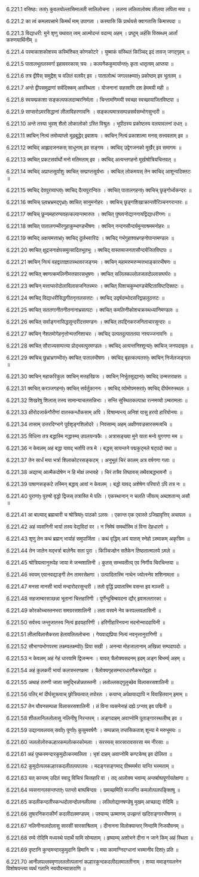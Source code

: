 6.221.1
वसिष्ठः:
ततẖ कुवलयोल्लासिमालती सालिलोचना ।
ललना ललितालोक्य लीलया लपिता मया ॥


6.221.2
का त्वं कमलपत्त्राभे किमर्थं माम् उपागता ।
कस्यासि किं प्रार्थयसे क्वागतासि किमास्पदा ॥


6.221.3
विद्याधरी:
मुने शृणु यथावत् त्वम् आत्मोदन्तं वदाम्य् अहम् ।
प्रष्टुम् अर्हसि विस्रब्धम् आर्तां करुणयार्थिनीम् ॥


6.221.4
परमाकाशकोशस्य कस्मिंश्चित् कोणकोटरे ।
युष्माकं संस्थितं किञ्चिद् इदं तावज् जगद्गृहम् ॥


6.221.5
पातालभूतलस्वर्गा इहाववरकास् त्रयः ।
कल्पनैककुमार्यान्तẖ कृता धातृत्वम् आप्तया ॥


6.221.6
तत्र द्वीपैस् समुद्रैश् च वलितं वलयैर् इव ।
पातालोत्थं जगल्लक्ष्म्याḫ प्रकोष्ठम् इव भूतलम् ॥


6.221.7
अन्ते द्वीपसमुद्राणां सर्वदिक्कम् अवस्थिता ।
योजनानां सहस्राणि दश हेममयी मही ॥


6.221.8
स्वयम्प्रकाशा सङ्कल्पफलदाम्बरनिर्मला ।
चिन्तामणिमयी स्वच्छा स्वच्छायाजितविष्टपा ॥


6.221.9
साप्सरोऽमरसिद्धानां लीलाविहरणावनिः ।
सङ्कल्पमात्रसम्पन्नसर्वसम्भोगसुन्दरी ॥


6.221.10
अन्ते तस्या भुवश् शैलो लोकालोको ऽस्ति विश्रुतः ।
भूपीठस्य प्रकोष्ठस्य वलयावलनां दधत् ॥


6.221.11
क्वचिन् नित्यं तमोव्याप्तो मूढबुद्धेर् इवाशयः ।
क्वचिन् नित्यं प्रकाशात्मा मनस् सत्त्ववताम् इव ॥


6.221.12
क्वचिद् आह्लादजनकस् साधूनाम् इव सङ्गमः ।
क्वचिद् उद्वेगजनको मूर्खैर् इव समागमः ॥


6.221.13
क्वचित् प्रकटसर्वार्थो मनो मतिमताम् इव ।
क्वचिद् अत्यन्तगहनो मूर्खश्रोत्रियचित्तवत् ॥


6.221.14
क्वचिद् अप्राप्तसूर्यांशुः क्वचित् सम्प्राप्तसूर्यभाः ।
क्वचिल् लोकमयस् तेन क्वचिद् आशून्यदिक्तटः ॥


6.221.15
क्वचिद् देवपुरव्याप्तẖ क्वचिद् दैत्यपुरान्वितः ।
क्वचित् पातालगहनẖ क्वचिच् छृङ्गोर्ध्वकन्दरः ॥


6.221.16
क्वचिच् छ्वभ्रभ्रमद्गृध्रẖ क्वचित् सानुमनोहरः ।
क्वचिच् छृङ्गशिखाक्रान्तवैरिञ्चनगरान्तरः ॥


6.221.17
क्वचिच् छून्यमहारण्यवहत्कल्पान्तमारुतः ।
क्वचित् पुष्पवनोद्यानगायद्विद्याधरीगणः ॥


6.221.18
क्वचित् पातालगम्भीरगुहाकुम्भाण्डभीषणः ।
क्वचिन् नन्दनसौन्दर्यमुन्याश्रममनोहरः ॥


6.221.19
क्वचिद् अक्षयमत्ताभ्रẖ क्वचिद् दुर्लभवारिदः ।
क्वचिद् गर्भगुहाश्वभ्रगहनोपान्तमण्डलः ॥


6.221.20
क्वचित् क्षुद्रजनाक्षेपसमुत्सादितभूतभूः ।
क्वचिद् वास्तव्यजनतासौन्दर्यजितविष्टपः ॥


6.221.21
क्वचिन् नित्यं वहद्वाताज्ञातस्थावरजङ्गमः ।
क्वचिन् महामरुमरुन्मत्तभाङ्कारभीषणः ॥


6.221.22
क्वचित् क्वणत्कमलिनीमत्तसारसभूषणः ।
क्वचित् सलिलकल्लोलजलदोल्लासघर्घरः ॥


6.221.23
क्वचिन् मत्ताप्सरोदोलाविलासजनितस्मरः ।
क्वचित् पिशाचकुम्भाण्डचेष्टिताविष्टदिक्तटः ॥


6.221.24
क्वचिद् विद्याधरीसिद्धगीतनृत्तलसत्तटः ।
क्वचिद् उद्वर्षदम्भोदसरिद्वाहलुठत्तटः ॥


6.221.25
क्वचित् सततगानीतनीतनानाभ्रसत्पटः ।
क्वचित् कमलिनीकोशचक्रस्थध्यानिमण्डलः ॥


6.221.26
क्वचित् सर्वाङ्गनासिद्धसुन्दरीदत्तमण्डनः ।
क्वचित् तपद्दिनकरजनिताचारसुन्दरः ॥


6.221.27
क्वचिन् नैशतमोगेहनृत्तोन्मत्तनिशाचरः ।
क्वचिद् उत्पतदुत्पाततया नश्यज्जनावनिः ॥


6.221.28
क्वचित् सौराज्यसम्पत्त्या प्रोद्भवत्पुरमण्डलः ।
क्वचिद् अत्यन्तनिश्शून्यẖ क्वचिज् जनपदावृतः ॥


6.221.29
क्वचिच् छुभ्राभ्रगम्भीरẖ क्वचित् पातालभीषणः ।
क्वचिद् बृहत्कल्पतरुẖ क्वचिन् निर्जलजङ्गलः ॥


6.221.30
क्वचिन् महाकरिकुलः क्वचिन् मत्तहरिव्रजः ।
क्वचिन् निर्भूतसूद्यानẖ क्वचिद् उन्मत्तराक्षसः ॥


6.221.31
क्वचित् करञ्जगहनẖ क्वचित् सर्वर्तुकाननः ।
क्वचिद् व्योमोपमसराẖ क्वचिद् दीर्घमरुस्थलः ॥


6.221.32
शिखरेषु शिलास् तस्य सामान्याचलसन्निभाः ।
सन्ति सुस्थितकल्पाभ्रा रत्नमय्यो ऽम्बरामलाः ॥


6.221.33
क्षीरोदजार्कगौरीणां वातस्कन्धौकसाम् अपि ।
विश्राम्यन्त्य् अनिशं यासु हरयो हारियोनयः ॥


6.221.34
तासाम् उत्तरदिग्भागे पूर्वशृङ्गशिलोदरे ।
निवसाम्य् अहम् अक्षीणवज्रसारसमत्वचि ॥


6.221.35
विधिना तत्र बद्धास्मि नद्धास्म्य् उपलयन्त्रकैः ।
अत्रासङ्ख्या मुने याता मन्ये युगगणा मम ॥


6.221.36
न केवलम् अहं बद्धा यावद् भर्तापि तत्र मे ।
बद्धस् सायन्तने पद्मकुट्मले षट्पदो यथा ॥


6.221.37
तेन सार्धं मया भर्त्रा शिलाकोटरसङ्कटम् ।
अनुभूतं चिरं कालम् अत्र वर्षगणा गताः ॥


6.221.38
अद्याप्य् आत्मैकदोषेण न हि मोक्षं लभावहे ।
चिरं तत्रैव तिष्ठावस् तथैवाबद्धभावनौ ॥


6.221.39
पाषाणसङ्कटे तस्मिन् बद्धाव् आवां न केवलम् ।
बद्धो यावद् अशेषेण परिवारो ऽपि तत्र नः ॥


6.221.40
पुराणḫ पुरुषो वृद्धो द्विजस् तत्रास्ति मे पतिः ।
एकस्थानान् न चलति जीवत्य् अब्दशतान्य् असौ ॥


6.221.41
आ बाल्याद् ब्रह्मचारी च श्रोत्रियḫ पाठको ऽलसः ।
एकान्त एक एवास्ते ऽजिह्मवृत्तिर् अचापलः ॥


6.221.42
अहं व्यसनिनी भार्या तस्य वेद्यविदां वर ।
न निमेषं समर्थास्मि तं विना देहधारणे ॥


6.221.43
शृणु तेन कथं ब्रह्मन् भार्याहं समुपार्जिता ।
कथं वृद्धिम् अयं यातस् स्नेहो ऽस्माकम् अकृत्रिमः ॥


6.221.44
तेन जातेन मद्भर्त्रा बालेनैव सता पुरा ।
किञ्चिज्ज्ञेन सतैकेन तिष्ठतात्मालये ऽमले ॥


6.221.45
श्रोत्रियत्वानुरूपेह जाया मे जन्मशालिनी ।
कुतस् सम्भवतीत्य् एव निर्णीय चिरचिन्तया ॥


6.221.46
स्वयम् एवानवद्याङ्गी तेन तामरसेक्षणा ।
उत्पादितास्मि नाथेन ज्योत्स्नेव शशिनामला ॥


6.221.47
मनसा मानसी भार्या मन्दारोदरसुन्दरी ।
ततो वृद्धिं प्रयातास्मि वसन्त इव मञ्जरी ॥


6.221.48
सहजाम्बरसञ्छन्ना भूतानां चित्तहारिणी ।
पूर्णेन्दुबिम्बवदना द्यौर् इवामलतारका ॥


6.221.49
कोरकोच्चस्तनभरा समग्ररसशालिनी ।
लता वरवने नेव करपल्लवलासिनी ॥


6.221.50
सर्वस्य जन्तुजातस्य नित्यं हृदयहारिणी ।
हरिणीहारिनयना मदनोन्माददायिनी ॥


6.221.51
लीलाविलासैकरता हेलावलितलोचना ।
गेयवाद्यप्रिया नित्यं नवनृत्तानुरागिणी ॥


6.221.52
सौभाग्यभोगपरमा लक्ष्म्यलक्ष्म्योḫ प्रिया सखी ।
अनन्या मोहजालानाम् अखिन्ना सम्पदापदोः ॥


6.221.53
न केवलम् अहं गेहं धारयामि द्विजन्मनः ।
यावत् त्रैलोक्यसदनम् इदम् अङ्ग बिभर्म्य् अहम् ॥


6.221.54
अहं कुलकरी भार्या कलत्रभरणक्षमा ।
त्रैलोक्यगृहसम्भारधारणैकभरोद्वहा ॥


6.221.55
अथाहं तरुणी जाता समुद्भिन्नोन्नतस्तनी ।
लतोल्लसद्गुलुच्छेव विलासरसशालिनी ॥


6.221.56
पतिर् मां दीर्घसूत्रत्वाच् छ्रोत्रियत्वात् तपोरतः ।
कयाप्य् अपेक्षयाद्यापि न विवाहितवान् इमाम् ॥


6.221.57
तेन यौवनसम्पन्ना विलासरसशालिनी ।
तं विना व्यसनेनाहं दह्ये ऽग्नाव् इव पद्मिनी ॥


6.221.58
शीतलानिललोलासु नलिनीषु निरन्तरम् ।
अङ्गदाहम् अवाप्नोमि पूताङ्गारस्थलीष्व् इव ॥


6.221.59
उद्यानावलयस् सर्वाḫ पूर्णाẖ कुसुमवर्षणैः ।
सम्पन्नास् तप्तसिकताश् शून्या मे मरुभूमयः ॥


6.221.60
जललोलोरुकल्हारकमलोत्करकोमलाः ।
सरस्यस् सारसारावसरसा मम नीरसाः ॥


6.221.61
अहं पुष्करमन्दारकुमुदोत्करमालिता ।
भृशं दाहम् अवाप्नोमि कण्टकेष्व् इव दोलिता ॥


6.221.62
कुमुदोत्पलकल्हारकदलीतल्पपालयः ।
मदङ्गसङ्गमाद् ग्रीष्ममर्मरा यान्ति भस्मताम् ॥


6.221.63
यत् कान्तम् उदितं स्वादु विचित्रं चित्तहारि वा ।
तद् आलोक्य भवाम्य् अन्तर्बाष्पपूर्णायतेक्षणा ॥


6.221.64
व्यसनानलसन्तप्ताḫ पतन्तो बाष्पबिन्दवः ।
छमच्छमिति मज्जन्ति कमलोत्पलपङ्क्तिषु ॥


6.221.65
कदलीकन्दलीस्कन्धदोलान्दोलनलीलया ।
ललितोद्यानषण्डेषु मुखम् आच्छाद्य रोदिमि ॥


6.221.66
तुषारनिकराकीर्णं कदलीदलमण्डपम् ।
पश्याम्य् ऊष्माणम् उज्झन्तं खदिराङ्गारभीषणम् ॥


6.221.67
नलिनीनालदोलासु सारसीं सारसाश्रिताम् ।
दीनानना विलोक्यान्तर् निन्दामि निजयौवनम् ॥


6.221.68
रम्ये रोदिमि मध्यस्थे पदार्थे यामि सोम्यताम् ।
हृष्याम्य् अशोभने दीना न जाने किम् अहं स्थिता ॥


6.221.69
दृष्टानि कुन्दमन्दारकुमुदानि हिमानि च ।
मया कामाग्निदग्धानां भस्मानीव दिशḫ प्रति ॥


6.221.70
आनीलपल्लवमृणाललतोत्पलानां कल्हारकुन्दकदलीदलमालतीनाम् ।
शय्या ममाङ्गवलनेन विशोषयन्त्या व्यर्थं गतानि नवयौवनवासराणि ॥

